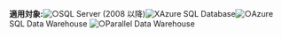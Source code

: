 <Token>**適用対象:**![○](media/yes.png)SQL Server (2008 以降)![X](media/no.png)Azure SQL Database![○](media/yes.png)Azure SQL Data Warehouse ![○](media/yes.png)Parallel Data Warehouse </Token>

